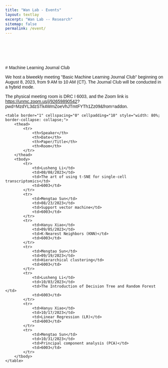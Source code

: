 ```yaml
---
title: "Wan Lab - Events"
layout: textlay
excerpt: "Wan Lab -- Research"
sitemap: false
permalink: /event/
---
```


<br>
<br>
<br>
<br>
<br>
# Machine Learning Journal Club

We host a biweekly meeting "Basic Machine Learning Journal Club" beginning on August 8, 2023, from 9 AM to 10 AM (CT). The Journal Club will be conducted in a hybrid mode.

The physical meeting room is DRC I 6003, and the Zoom link is <a href="https://unmc.zoom.us/j/92659890542?pwd=MzdYL3dzSTk4WmZoeVhJTmtFYTh1Zz09&from=addon" target="_blank">https://unmc.zoom.us/j/92659890542? pwd=MzdYL3dzSTk4WmZoeVhJTmtFYTh1Zz09&from=addon</a>.

<html lang="en">
<body style="font-family: Arial, sans-serif; padding: 20px;">
    
    <table border="1" cellspacing="0" cellpadding="10" style="width: 80%; border-collapse: collapse;">
        <thead>
            <tr>
                <th>Speaker</th>
                <th>Date</th>
                <th>Paper/Title</th>
                <th>Room</th>
            </tr>
        </thead>
        <tbody>
            <tr>
                <td>Lusheng Li</td>
                <td>08/08/2023</td>
                <td>The art of using t-SNE for single-cell transcriptomics</td>
                <td>6003</td>
            </tr>
            <tr>
                <td>Mengtao Sun</td>
                <td>08/23/2023</td>
                <td>Support vector machine</td>
                <td>6003</td>
            </tr>
            <tr>
                <td>Hanyu Xiao</td>
                <td>09/05/2023</td>
                <td>K-Nearest Neighbors (KNN)</td>
                <td>6003</td>
            </tr>
            <tr>
                <td>Mengtao Sun</td>
                <td>09/19/2023</td>
                <td>Hierarchical clustering</td>
                <td>6003</td>
            </tr>
            <tr>
                <td>Lusheng Li</td>
                <td>10/03/2023</td>
                <td>The Introduction of Decision Tree and Random Forest​</td>
                <td>6003</td>
            </tr>
            <tr>
                <td>Hanyu Xiao</td>
                <td>10/17/2023</td>
                <td>Linear Regression (LR)​</td>
                <td>6003</td>
            </tr>
            <tr>
                <td>Mengtao Sun</td>
                <td>10/31/2023</td>
                <td>Principal component analysis (PCA)</td>
                <td>6003</td>
            </tr>
        </tbody>
    </table>
</body>
</html>
